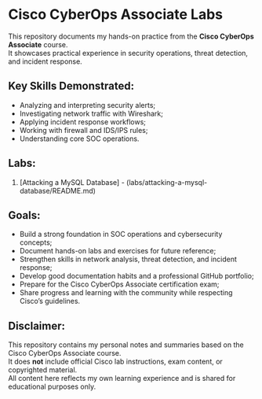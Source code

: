 # Cisco CyberOps Associate Labs

This repository documents my hands-on practice from the **Cisco CyberOps Associate** course.  
It showcases practical experience in security operations, threat detection, and incident response.

## Key Skills Demonstrated:
- Analyzing and interpreting security alerts;  
- Investigating network traffic with Wireshark; 
- Applying incident response workflows; 
- Working with firewall and IDS/IPS rules;
- Understanding core SOC operations.

## Labs:
1. [Attacking a MySQL Database] - (labs/attacking-a-mysql-database/README.md)


## Goals:
- Build a strong foundation in SOC operations and cybersecurity concepts;
- Document hands-on labs and exercises for future reference;
- Strengthen skills in network analysis, threat detection, and incident response; 
- Develop good documentation habits and a professional GitHub portfolio;
- Prepare for the Cisco CyberOps Associate certification exam;
- Share progress and learning with the community while respecting Cisco’s guidelines.

## Disclaimer:
This repository contains my personal notes and summaries based on the Cisco CyberOps Associate course.  
It does **not** include official Cisco lab instructions, exam content, or copyrighted material.  
All content here reflects my own learning experience and is shared for educational purposes only.  

